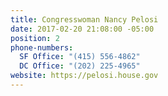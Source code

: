 ```yaml
---
title: Congresswoman Nancy Pelosi
date: 2017-02-20 21:08:00 -05:00
position: 2
phone-numbers:
  SF Office: "(415) 556-4862"
  DC Office: "(202) 225-4965"
website: https://pelosi.house.gov
---
```


